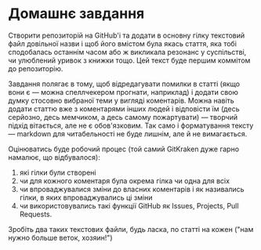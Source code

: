 <h1>Домашнє завдання</h1>

Створити репозиторій на GitHub'і та додати в основну гілку текстовий файл довільної назви і щоб його вмістом була якась стаття, яка тобі сподобалась останнім часом або ж викликала резонанс у суспільстві, чи улюблений уривок з книжки тощо. Цей текст буде першим коммітом до репозиторію.

Завдання полягає в тому, щоб відредагувати помилки в статті (якщо вони є — можна спеллчекером прогнати, наприклад) і додати свою думку стосовно вибраної теми у вигляді коментарів. Можна навіть додати статтю вже з коментарями інших людей і відповісти їм (десь серйозно, десь мемчиком, а десь самому пожартувати) — творчий підхід вітається, але не є обов'язковим. Так само і форматування тексту — markdown для читабельності не буде лишнім, але й не вимагається.

Оцінюватись буде робочий процес (той самий GitKraken дуже гарно намалює, що відбувалося):

1) які гілки були створені
2) чи для кожного коментаря була окрема гілка чи одна для всіх
3) чи впроваджувалися зміни до власних коментарів і як називались гілки, в яких впроваджувались ці зміни
4) чи використовувались такі функції GitHub як Issues, Projects, Pull Requests.

Зробіть два таких текстових файли, будь ласка, по статті на кожен ("нам нужно больше веток, хозяин!")